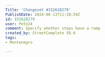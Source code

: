 ```yaml
---
Title: 'Changeset #152628279'
PublishDate: 2024-06-13T11:10:59Z
id: 152628279
user: Pete24
comment: Specify whether steps have a ramp
created_by: StreetComplete 58.0
tags:
- Montenegro

---
```

